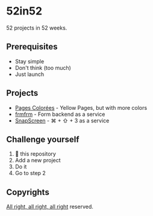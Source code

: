 # 52in52

52 projects in 52 weeks.

## Prerequisites

- Stay simple
- Don't think (too much)
- Just launch

## Projects

- [Pages Colorées](http://pagescolorees.info) - Yellow Pages, but with more colors
- [frmfrm](https://frmfrm.cc) - Form backend as a service
- [SnapScreen](http://snapscreen.me) - &#8984; + &#x21E7; + 3 as a service

## Challenge yourself

1. 🍴 this repository
2. Add a new project
3. Do it
4. Go to step 2

## Copyrights

[All right, all right, all right](https://youtu.be/rbOI7wt-CxE) reserved.
